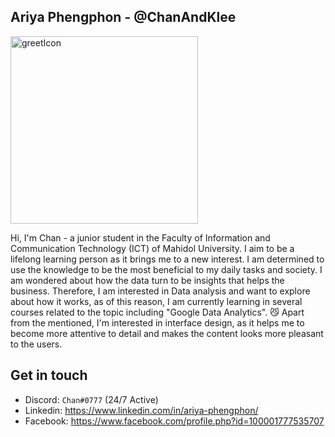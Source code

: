 ## Ariya Phengphon - @ChanAndKlee

<img width=300 alt="greetIcon" src="https://upload-os-bbs.hoyolab.com/upload/2021/06/06/86962433/56ee4bb69295d31592cfaae4a8bc3937_5361778018689472200.png" />

Hi, I'm Chan - a junior student in the Faculty of Information and Communication Technology (ICT) of Mahidol University. I aim to be a lifelong learning person as it brings me to a new interest. I am determined to use the knowledge to be the most beneficial to my daily tasks and society. I am wondered about how the data turn to be insights that helps the business. Therefore, I am interested in Data analysis and want to explore about how it works, as of this reason, I am currently learning in several courses related to the topic including "Google Data Analytics". 😼 Apart from the mentioned, I'm interested in interface design, as it helps me to become more attentive to detail and makes the content looks more pleasant to the users.

## Get in touch
- Discord: ```Chan#0777``` (24/7 Active)
- Linkedin: https://www.linkedin.com/in/ariya-phengphon/
- Facebook: https://www.facebook.com/profile.php?id=100001777535707
